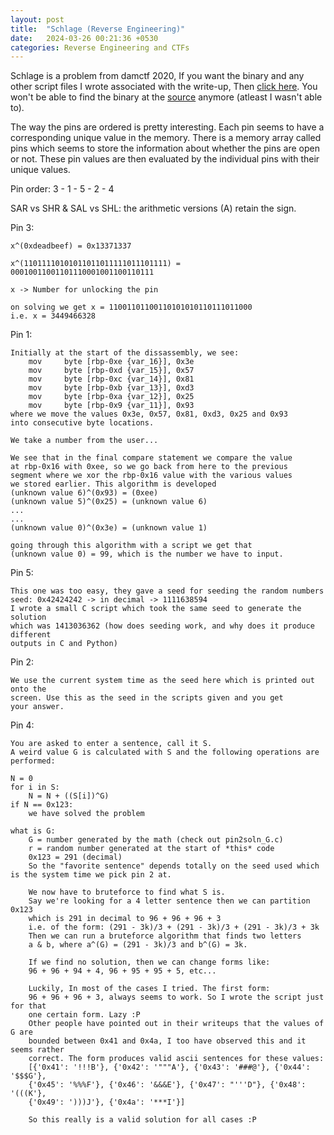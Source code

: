 ```yaml
---
layout: post
title:  "Schlage (Reverse Engineering)"
date:   2024-03-26 00:21:36 +0530
categories: Reverse Engineering and CTFs
---
```


Schlage is a problem from damctf 2020, If you want the binary and any other script files I wrote associated with the write-up, Then [click here](https://github.com/azorfus/azorfus.github.io/tree/blog/resources/2024-03-26-Schlage-Reverse-Engineering).
You won't be able to find the binary at the [source](https://ctftime.org/task/13347) anymore (atleast I wasn't able to).

The way the pins are ordered is pretty interesting. Each pin seems to have a corresponding unique
value in the memory. There is a memory array called pins which seems to store the information
about whether the pins are open or not. These pin values are then evaluated by the individual 
pins with their unique values.

Pin order: 3 - 1 - 5 - 2 - 4

SAR vs SHR & SAL vs SHL:
	the arithmetic versions (A) retain the sign.

Pin 3:

	x^(0xdeadbeef) = 0x13371337

	x^(11011110101011011011111011101111) = 00010011001101110001001100110111

	x -> Number for unlocking the pin

	on solving we get x = 11001101100110101010110111011000
	i.e. x = 3449466328 

Pin 1:

	Initially at the start of the dissassembly, we see:
		mov     byte [rbp-0xe {var_16}], 0x3e
		mov     byte [rbp-0xd {var_15}], 0x57
		mov     byte [rbp-0xc {var_14}], 0x81
		mov     byte [rbp-0xb {var_13}], 0xd3
		mov     byte [rbp-0xa {var_12}], 0x25
		mov     byte [rbp-0x9 {var_11}], 0x93
	where we move the values 0x3e, 0x57, 0x81, 0xd3, 0x25 and 0x93
	into consecutive byte locations.

	We take a number from the user...

	We see that in the final compare statement we compare the value
	at rbp-0x16 with 0xee, so we go back from here to the previous
	segment where we xor the rbp-0x16 value with the various values
	we stored earlier. This algorithm is developed
	(unknown value 6)^(0x93) = (0xee)
	(unknown value 5)^(0x25) = (unknown value 6)
	...
	...
	(unknown value 0)^(0x3e) = (unknown value 1)

	going through this algorithm with a script we get that
	(unknown value 0) = 99, which is the number we have to input.

Pin 5:

	This one was too easy, they gave a seed for seeding the random numbers
	seed: 0x42424242 -> in decimal -> 1111638594
	I wrote a small C script which took the same seed to generate the solution
	which was 1413036362 (how does seeding work, and why does it produce different
	outputs in C and Python)

Pin 2:

	We use the current system time as the seed here which is printed out onto the
	screen. Use this as the seed in the scripts given and you get
	your answer.

Pin 4:

	You are asked to enter a sentence, call it S.
	A weird value G is calculated with S and the following operations are performed:

	N = 0
	for i in S:
		N = N + ((S[i])^G)
	if N == 0x123:
		we have solved the problem
	
	what is G:
		G = number generated by the math (check out pin2soln_G.c)
		r = random number generated at the start of *this* code
		0x123 = 291 (decimal)
		So the "favorite sentence" depends totally on the seed used which is the system time we pick pin 2 at.
		
		We now have to bruteforce to find what S is.
		Say we're looking for a 4 letter sentence then we can partition 0x123
		which is 291 in decimal to 96 + 96 + 96 + 3
		i.e. of the form: (291 - 3k)/3 + (291 - 3k)/3 + (291 - 3k)/3 + 3k
		Then we can run a bruteforce algorithm that finds two letters
		a & b, where a^(G) = (291 - 3k)/3 and b^(G) = 3k.

		If we find no solution, then we can change forms like:
		96 + 96 + 94 + 4, 96 + 95 + 95 + 5, etc...

		Luckily, In most of the cases I tried. The first form:
		96 + 96 + 96 + 3, always seems to work. So I wrote the script just for that
		one certain form. Lazy :P
		Other people have pointed out in their writeups that the values of G are
		bounded between 0x41 and 0x4a, I too have observed this and it seems rather
		correct. The form produces valid ascii sentences for these values:
		[{'0x41': '!!!B'}, {'0x42': '"""A'}, {'0x43': '###@'}, {'0x44': '$$$G'},
		{'0x45': '%%%F'}, {'0x46': '&&&E'}, {'0x47': "'''D"}, {'0x48': '(((K'},
		{'0x49': ')))J'}, {'0x4a': '***I'}]

		So this really is a valid solution for all cases :P
